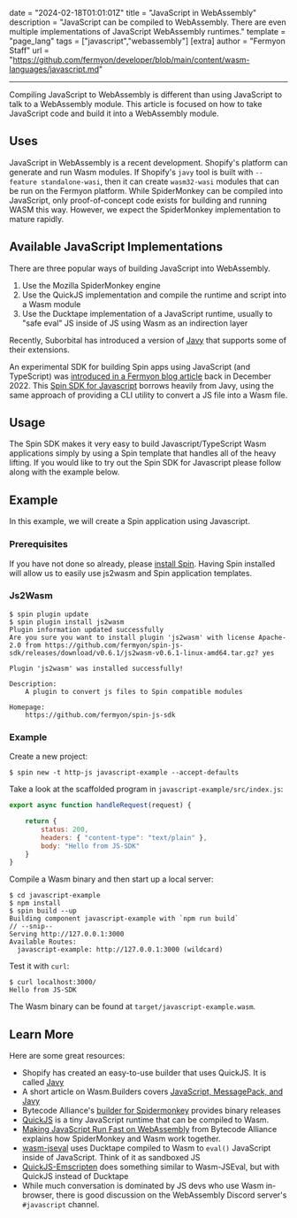 date = "2024-02-18T01:01:01Z"
title = "JavaScript in WebAssembly"
description = "JavaScript can be compiled to WebAssembly. There are even multiple implementations of JavaScript WebAssembly runtimes."
template = "page_lang"
tags = ["javascript","webassembly"]
[extra]
author = "Fermyon Staff"
url = "https://github.com/fermyon/developer/blob/main/content/wasm-languages/javascript.md"

---

Compiling JavaScript to WebAssembly is different than using JavaScript to talk to a WebAssembly module. This article is focused on how to take JavaScript code and build it into a WebAssembly module.

## Uses

JavaScript in WebAssembly is a recent development. Shopify's platform can generate and run Wasm modules. If Shopify's `javy` tool is built with `--feature standalone-wasi`, then it can create `wasm32-wasi` modules that can be run on the Fermyon platform. While SpiderMonkey can be compiled into JavaScript, only proof-of-concept code exists for building and running WASM this way. However, we expect the SpiderMonkey implementation to mature rapidly.

## Available JavaScript Implementations

There are three popular ways of building JavaScript into WebAssembly.

1. Use the Mozilla SpiderMonkey engine
2. Use the QuickJS implementation and compile the runtime and script into a Wasm module
3. Use the Ducktape implementation of a JavaScript runtime, usually to "safe eval" JS inside of JS using Wasm as an indirection layer 

Recently, Suborbital has introduced a version of [Javy](https://github.com/suborbital/javy) that supports some of their extensions.

An experimental SDK for building Spin apps using JavaScript (and TypeScript) was [introduced in a Fermyon blog article](https://www.fermyon.com/blog/spin-js-sdk) back in December 2022. This [Spin SDK for Javascript](https://github.com/fermyon/spin-js-sdk) borrows heavily from Javy, using the same approach of providing a CLI utility to convert a JS file into a Wasm file.

## Usage

The Spin SDK makes it very easy to build Javascript/TypeScript Wasm applications simply by using a Spin template that handles all of the heavy lifting. If you would like to try out the Spin SDK for Javascript please follow along with the example below.

## Example

In this example, we will create a Spin application using Javascript.

### Prerequisites

If you have not done so already, please [install Spin](https://developer.fermyon.com/spin/v2/install). Having Spin installed will allow us to easily use js2wasm and Spin application templates.

### Js2Wasm 

```console
$ spin plugin update
$ spin plugin install js2wasm
Plugin information updated successfully
Are you sure you want to install plugin 'js2wasm' with license Apache-2.0 from https://github.com/fermyon/spin-js-sdk/releases/download/v0.6.1/js2wasm-v0.6.1-linux-amd64.tar.gz? yes

Plugin 'js2wasm' was installed successfully!

Description:
	A plugin to convert js files to Spin compatible modules

Homepage:
	https://github.com/fermyon/spin-js-sdk
```

### Example

Create a new project:

```console
$ spin new -t http-js javascript-example --accept-defaults
```

Take a look at the scaffolded program in `javascript-example/src/index.js`:

```javascript
export async function handleRequest(request) {

    return {
        status: 200,
        headers: { "content-type": "text/plain" },
        body: "Hello from JS-SDK"
    }
}
```

Compile a Wasm binary and then start up a local server:

```console
$ cd javascript-example
$ npm install
$ spin build --up
Building component javascript-example with `npm run build`
// --snip--
Serving http://127.0.0.1:3000
Available Routes:
  javascript-example: http://127.0.0.1:3000 (wildcard)
```

Test it with `curl`:

```console
$ curl localhost:3000/
Hello from JS-SDK
```

The Wasm binary can be found at `target/javascript-example.wasm`.

## Learn More

Here are some great resources:

- Shopify has created an easy-to-use builder that uses QuickJS. It is called [Javy](https://github.com/Shopify/javy)
- A short article on Wasm.Builders covers [JavaScript, MessagePack, and Javy](https://www.wasm.builders/deepanshu1484/javascript-and-wasi-24k8)
- Bytecode Alliance's [builder for Spidermonkey](https://github.com/bytecodealliance/spidermonkey-wasm-build) provides binary releases
- [QuickJS](https://bellard.org/quickjs/) is a tiny JavaScript runtime that can be compiled to Wasm.
- [Making JavaScript Run Fast on WebAssembly](https://bytecodealliance.org/articles/making-javascript-run-fast-on-webassembly) from Bytecode Alliance explains how SpiderMonkey and Wasm work together.
- [wasm-jseval](https://github.com/maple3142/wasm-jseval) uses Ducktape compiled to Wasm to `eval()` JavaScript inside of JavaScript. Think of it as sandboxed JS
- [QuickJS-Emscripten](https://github.com/justjake/quickjs-emscripten) does something similar to Wasm-JSEval, but with QuickJS instead of Ducktape
- While much conversation is dominated by JS devs who use Wasm in-browser, there is good discussion on the WebAssembly Discord server's `#javascript` channel.